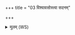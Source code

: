 +++
title = "03 विश्वावसोस्त्वा सदनम्"

+++
<details><summary>मूलम् (WS)</summary>

विश्वावसोस्त्वा सदनं कुलायं गन्धर्वासो वेधसो मह्यमूचुः ।  
स मा हिंसीः शेवधिं यन्त एतं शतं हिमाः परि दध्मो मनुष्यम्॥ ४ ॥  
रुद्रा उत्से सदमक्षीयमाणे देवा मदन्ति पितरो मनुष्याः।  
अयं भागो भागपतिश्च देवा उर्वीरस्तर्याः शरदस्तरेम ॥ ५ ॥
</details>